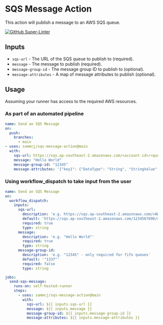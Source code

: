 # SQS Message Action

This action will publish a message to an AWS SQS queue.

[![GitHub Super-Linter](https://github.com/sammcj/sqs-message-action/workflows/Lint%20Code%20Base/badge.svg)](https://github.com/marketplace/actions/super-linter)

## Inputs

- `sqs-url` - The URL of the SQS queue to publish to (required).
- `message` - The message to publish (required).
- `message-group-id` - The message group ID to publish to (optional).
- `message-attributes` - A map of message attributes to publish (optional).

## Usage

Assuming your runner has access to the required AWS resources.

### As part of an automated pipeline

```yaml
name: Send an SQS Message
on:
  push:
    branches:
      - main
- uses: sammcj/sqs-message-action@main
  with:
    sqs-url: https://sqs.ap-southeast-2.amazonaws.com/<account-id>/<queue-name>
    message: "Hello World"
    message-group-id: "12345"
    message-attributes: '{"key1": {"DataType": "String", "StringValue": "value1" }}'
```

### Using workflow_dispatch to take input from the user

```yaml
name: Send an SQS Message
on:
  workflow_dispatch:
    inputs:
      sqs-url:
        description: 'e.g. https://sqs.ap-southeast-2.amazonaws.com/<AWS ID>/<queue-name>.fifo'
        default: 'https://sqs.ap-southeast-2.amazonaws.com/1234567890/my-sqs-queue.fifo'
        required: true
        type: string
      message:
        description: 'e.g. "Hello World"'
        required: true
        type: string
      message-group-id:
        description: 'e.g. "12345" - only required for fifo queues'
        default: '"1337"'
        required: false
        type: string

jobs:
  send-sqs-message:
    runs-on: self-hosted-runner
    steps:
      - uses: sammcj/sqs-message-action@main
        with:
          sqs-url: ${{ inputs.sqs-url }}
          message: ${{ inputs.message }}
          message-group-id: ${{ inputs.message-group-id }}
          message-attributes: ${{ inputs.message-attributes }}
```
